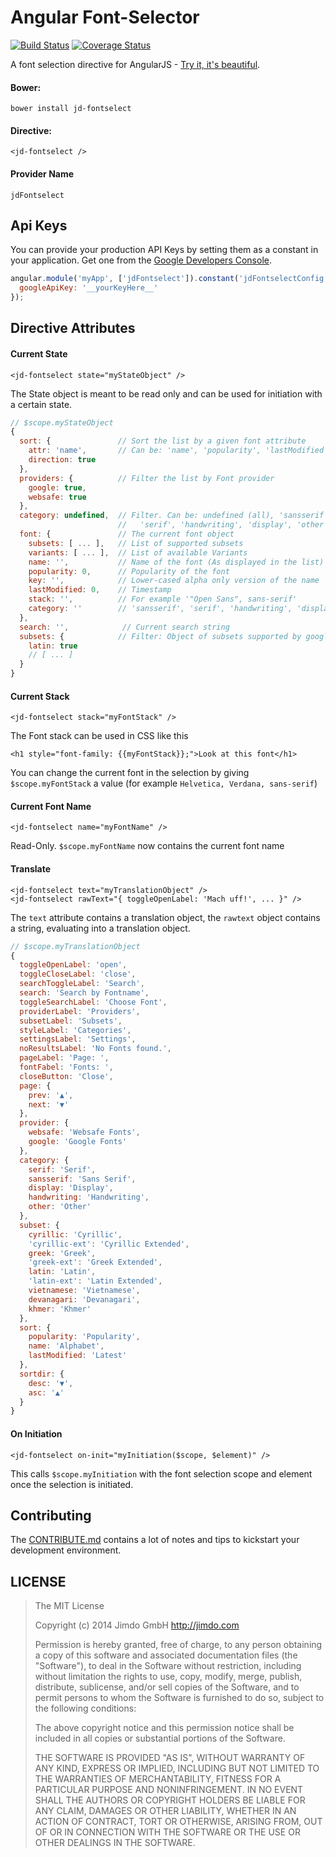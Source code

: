 Angular Font-Selector
=====================

[![Build Status](https://travis-ci.org/Jimdo/angular-fontselect.png?branch=master)](https://travis-ci.org/Jimdo/angular-fontselect)
[![Coverage Status](https://img.shields.io/coveralls/Jimdo/angular-fontselect.svg)](https://coveralls.io/r/Jimdo/angular-fontselect?branch=master)

A font selection directive for AngularJS - [Try it, it's beautiful](http://jimdo.github.io/angular-fontselect/).

#### Bower:

	bower install jd-fontselect

#### Directive:

	<jd-fontselect />


#### Provider Name

	jdFontselect


Api Keys
--------

You can provide your production API Keys by setting them as a constant in your application.
Get one from the [Google Developers Console](https://developers.google.com/fonts/docs/developer_api#Auth).

```js
angular.module('myApp', ['jdFontselect']).constant('jdFontselectConfig', {
  googleApiKey: '__yourKeyHere__'
});
```


Directive Attributes
--------------------

#### Current State

	<jd-fontselect state="myStateObject" />

The State object is meant to be read only and can be used for initiation with a
certain state.

```js
// $scope.myStateObject
{
  sort: {               // Sort the list by a given font attribute
    attr: 'name',       // Can be: 'name', 'popularity', 'lastModified'
    direction: true
  },
  providers: {          // Filter the list by Font provider
    google: true,
    websafe: true
  },
  category: undefined,  // Filter. Can be: undefined (all), 'sansserif',
                        //   'serif', 'handwriting', 'display', 'other'
  font: {               // The current font object
    subsets: [ ... ],   // List of supported subsets
    variants: [ ... ],  // List of available Variants
    name: '',           // Name of the font (As displayed in the list)
    popularity: 0,      // Popularity of the font
    key: '',            // Lower-cased alpha only version of the name
    lastModified: 0,    // Timestamp
    stack: '',			// For example '"Open Sans", sans-serif'
    category: ''        // 'sansserif', 'serif', 'handwriting', 'display', 'other'
  },
  search: '',            // Current search string
  subsets: {            // Filter: Object of subsets supported by google
    latin: true
    // [ ... ]
  }
}

```

#### Current Stack

	<jd-fontselect stack="myFontStack" />

The Font stack can be used in CSS like this

	<h1 style="font-family: {{myFontStack}};">Look at this font</h1>

You can change the current font in the selection by giving
`$scope.myFontStack` a value (for example `Helvetica, Verdana, sans-serif`)

#### Current Font Name

	<jd-fontselect name="myFontName" />

Read-Only. `$scope.myFontName` now contains the current font name

#### Translate

	<jd-fontselect text="myTranslationObject" />
	<jd-fontselect rawText="{ toggleOpenLabel: 'Mach uff!', ... }" />

The `text` attribute contains a translation object, the `rawtext` object contains a
string, evaluating into a translation object.

```js
// $scope.myTranslationObject
{
  toggleOpenLabel: 'open',
  toggleCloseLabel: 'close',
  searchToggleLabel: 'Search',
  search: 'Search by Fontname',
  toggleSearchLabel: 'Choose Font',
  providerLabel: 'Providers',
  subsetLabel: 'Subsets',
  styleLabel: 'Categories',
  settingsLabel: 'Settings',
  noResultsLabel: 'No Fonts found.',
  pageLabel: 'Page: ',
  fontFabel: 'Fonts: ',
  closeButton: 'Close',
  page: {
    prev: '▲',
    next: '▼'
  },
  provider: {
    websafe: 'Websafe Fonts',
    google: 'Google Fonts'
  },
  category: {
    serif: 'Serif',
    sansserif: 'Sans Serif',
    display: 'Display',
    handwriting: 'Handwriting',
    other: 'Other'
  },
  subset: {
    cyrillic: 'Cyrillic',
    'cyrillic-ext': 'Cyrillic Extended',
    greek: 'Greek',
    'greek-ext': 'Greek Extended',
    latin: 'Latin',
    'latin-ext': 'Latin Extended',
    vietnamese: 'Vietnamese',
    devanagari: 'Devanagari',
    khmer: 'Khmer'
  },
  sort: {
    popularity: 'Popularity',
    name: 'Alphabet',
    lastModified: 'Latest'
  },
  sortdir: {
    desc: '▼',
    asc: '▲'
  }
}
```

#### On Initiation

	<jd-fontselect on-init="myInitiation($scope, $element)" />

This calls `$scope.myInitiation` with the font selection scope and element
once the selection is initiated.


Contributing
------------

The [CONTRIBUTE.md](https://github.com/Jimdo/angular-fontselect/blob/master/CONTRIBUTE.md)
contains a lot of notes and tips to kickstart your development environment.


LICENSE
-------

> The MIT License
> 
> Copyright (c) 2014 Jimdo GmbH http://jimdo.com
> 
> Permission is hereby granted, free of charge, to any person obtaining a copy
> of this software and associated documentation files (the "Software"), to deal
> in the Software without restriction, including without limitation the rights
> to use, copy, modify, merge, publish, distribute, sublicense, and/or sell
> copies of the Software, and to permit persons to whom the Software is
> furnished to do so, subject to the following conditions:
> 
> The above copyright notice and this permission notice shall be included in
> all copies or substantial portions of the Software.
> 
> THE SOFTWARE IS PROVIDED "AS IS", WITHOUT WARRANTY OF ANY KIND, EXPRESS OR
> IMPLIED, INCLUDING BUT NOT LIMITED TO THE WARRANTIES OF MERCHANTABILITY,
> FITNESS FOR A PARTICULAR PURPOSE AND NONINFRINGEMENT. IN NO EVENT SHALL THE
> AUTHORS OR COPYRIGHT HOLDERS BE LIABLE FOR ANY CLAIM, DAMAGES OR OTHER
> LIABILITY, WHETHER IN AN ACTION OF CONTRACT, TORT OR OTHERWISE, ARISING FROM,
> OUT OF OR IN CONNECTION WITH THE SOFTWARE OR THE USE OR OTHER DEALINGS IN
> THE SOFTWARE.
